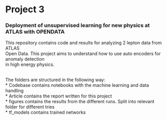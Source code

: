 # Project 3
### Deployment of unsupervised learning for new physics at ATLAS with OPENDATA

This repository contains code and results for analyzing 2 lepton data from ATLAS <br>
Open Data. This project aims to understand how to use auto encoders for anomaly detection <br>
in high energy physics.


<br>
The folders are structured ín the following way: <br>
* Codebase contains notebooks with the machine learning and data handling <br>
* Article contains the report written for this project <br>
* figures contains the results from the different runs. Split into relevant folder for different tries <br>
* tf_models contains trained networks <br>
